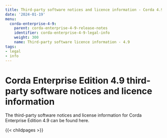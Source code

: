 ```yaml
---
title: Third-party software notices and licence information - Corda 4.9
date: '2024-01-19'
menu:
  corda-enterprise-4-9:
    parent: corda-enterprise-4-9-release-notes
    identifier: corda-enterprise-4-9-legal-info
    weight: 300
    name: Third-party software licence information - 4.9
tags:
- legal
- info
---
```


# Corda Enterprise Edition 4.9 third-party software notices and licence information

The third-party software notices and license information for Corda Enterprise Edition 4.9 can be found here.

{{< childpages >}}